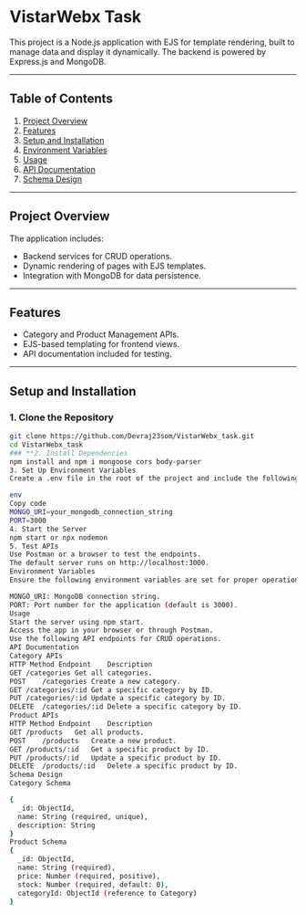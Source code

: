 # VistarWebx Task

This project is a Node.js application with EJS for template rendering, built to manage data and display it dynamically. The backend is powered by Express.js and MongoDB.

---

## **Table of Contents**
1. [Project Overview](#project-overview)
2. [Features](#features)
3. [Setup and Installation](#setup-and-installation)
4. [Environment Variables](#environment-variables)
5. [Usage](#usage)
6. [API Documentation](#api-documentation)
7. [Schema Design](#schema-design)

---

## **Project Overview**
The application includes:
- Backend services for CRUD operations.
- Dynamic rendering of pages with EJS templates.
- Integration with MongoDB for data persistence.

---

## **Features**
- Category and Product Management APIs.
- EJS-based templating for frontend views.
- API documentation included for testing.

---

## **Setup and Installation**
### **1. Clone the Repository**
```bash
git clone https://github.com/Devraj23som/VistarWebx_task.git
cd VistarWebx_task
### **2. Install Dependencies
npm install and npm i mongoose cors body-parser
3. Set Up Environment Variables
Create a .env file in the root of the project and include the following:

env
Copy code
MONGO_URI=your_mongodb_connection_string
PORT=3000
4. Start the Server
npm start or npx nodemon
5. Test APIs
Use Postman or a browser to test the endpoints.
The default server runs on http://localhost:3000.
Environment Variables
Ensure the following environment variables are set for proper operation:

MONGO_URI: MongoDB connection string.
PORT: Port number for the application (default is 3000).
Usage
Start the server using npm start.
Access the app in your browser or through Postman.
Use the following API endpoints for CRUD operations.
API Documentation
Category APIs
HTTP Method	Endpoint	Description
GET	/categories	Get all categories.
POST	/categories	Create a new category.
GET	/categories/:id	Get a specific category by ID.
PUT	/categories/:id	Update a specific category by ID.
DELETE	/categories/:id	Delete a specific category by ID.
Product APIs
HTTP Method	Endpoint	Description
GET	/products	Get all products.
POST	/products	Create a new product.
GET	/products/:id	Get a specific product by ID.
PUT	/products/:id	Update a specific product by ID.
DELETE	/products/:id	Delete a specific product by ID.
Schema Design
Category Schema

{
  _id: ObjectId,
  name: String (required, unique),
  description: String
}
Product Schema
{
  _id: ObjectId,
  name: String (required),
  price: Number (required, positive),
  stock: Number (required, default: 0),
  categoryId: ObjectId (reference to Category)
}
